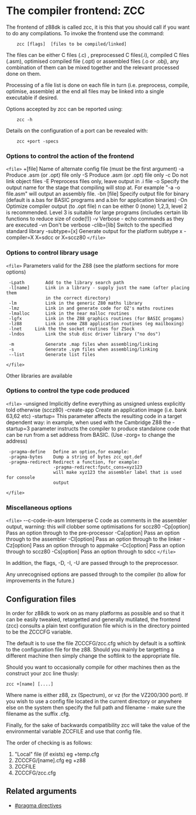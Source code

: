 # The compiler frontend: ZCC

The frontend of z88dk is called zcc, it is this that you should call if you want to do any compilations. To invoke the frontend use the command:

        zcc [flags]  [files to be compiled/linked]

The files can be either C files (.c) , preprocessed C files(.i), compiled C files (.asm), optimised compiled file (.opt) or assembled files (.o or .obj), any combination of them can be mixed together and the relevant processed done on them.

Processing of a file list is done on each file in turn (i.e. preprocess, compile, optimise, assemble) at the end all files may be linked into a single executable if desired.

Options accepted by zcc can be reported using:

        zcc -h

Details on the configuration of a port can be revealed with:

        zcc +port -specs

### Options to control the action of the frontend

`<file>`
     +[file]       Name of alternate config file 
     		   (must be the first argument)
     -a            Produce .asm (or .opt) file only
     -S            Produce .asm (or .opt) file only
     -c            Do not link object files
     -E            Preprocess files only, leave output in .i file
     -o            Specify the output name for the stage that compiling will stop
                   at. For example "-a -o file.asm" will output an assembly file.
     -bn [file]    Specify output file for binary (default is a.bas for BASIC
                   programs and a.bin for application binaries)
     -On           Optimize compiler output (to .opt file)
                   n can be either 0 (none) 1,2,3, level 2 is recommended.
		   Level 3 is suitable for large programs (includes certain
		   lib functions to reduce size of code(!))
     -v            Verbose - echo commands as they are executed
     -vn           Don't be verbose
     -clib=[lib]   Switch to the specified standard library
     -subtype=[x]  Generate output for the platform subtype x
     -compiler=X   X=sdcc or X=sccz80
`</file>`


### Options to control library usage

`<file>`
     Parameters valid for the Z88 (see the platform sections for more options)

     -Lpath        Add to the library search path
     -l[name]      Link in a library - supply just the name (after placing them
                   in the correct directory)
     -lm           Link in the generic Z80 maths library
     -lmz          Link in and generate code for OZ's maths routines
     -lmalloc      Link in the near malloc routines
     -lgfx         Link in the Z88 graphics routines (for BASIC progams)
     -lz88         Link in some Z88 application routines (eg mailboxing)
     -lnet	   Link the the socket routines for ZSock
     -lndos        Link the stub disc driver library ("no dos")

     -m            Generate .map files when assembling/linking
     -s            Generate .sym files when assembling/linking
     --list        Generate list files
`</file>`

Other libraries are available

### Options to control the type code produced

`<file>`
     -unsigned        Implicitly define everything as unsigned unless explicitly
                      told otherwise (sccz80)
     -create-app      Create an application image (i.e. bank 63,62 etc)
     -startup=        This parameter affects the resulting code in a target
                      dependent way: in example, when used with the Cambridge Z88
                      the -startup=3 parameter instructs the compiler to produce 
                      standalone code that can be run from a set
                      address from BASIC. (Use -zorg= to change the address)

     -pragma-define   Define an option,for example:
     -pragma-bytes    Dump a string of bytes zcc_opt.def
     -pragma-redirect Redirect a function, for example:
                      -pragma-redirect:fputc_cons=xyz123
                      will make xyz123 the assembler label that is used for console 
                      output
`</file>`

### Miscellaneous options

`<file>`
     --c-code-in-asm Intersperse C code as comments in the assembler output, warning:
                     this *will* clobber some optimisations for sccz80
     -Cp[option]   Pass an option through to the pre-processor
     -Ca[option]   Pass an option through to the assembler
     -Cl[option]   Pass an option through to the linker
     -Cz[option]   Pass an option through to appmake
     -Cc[option]   Pass an option through to sccz80
     -Cs[option]   Pass an option through to sdcc
`</file>`


In addition, the flags, -D, -I, -U are passed through to the preprocessor.

Any unrecognised options are passed through to the compiler (to allow for improvements in the future.)




## Configuration files

In order for z88dk to work on as many platforms as possible and so that it can be easily tweaked, retargetted and generally mutilated, the frontend (zcc) consults a plain text configuration file which is in the directory pointed to be the ZCCCFG variable.

The default is to use the file ZCCCFG/zcc.cfg which by default is a softlink to the configuration file for the z88. Should you mainly be targetting a different machine then simply change the softlink to the appropriate file.

Should you want to occasionally compile for other machines then as the construct your zcc line thusly:

    zcc +[name] [....]

Where name is either z88, zx (Spectrum), or vz (for the VZ200/300 port). If you wish to use a config file located in the current directory or anywhere else on the system then specify the full path and filename - make sure the filename as the suffix .cfg.

Finally, for the sake of backwards compatibility zcc will take the value of the environmental variable ZCCFILE and use that config file.

The order of checking is as follows:

 1.  "Local" file (if exists) eg +temp.cfg 
 2.  ZCCCFG/[name].cfg eg +z88 
 3.  ZCCFILE 
 4.  ZCCCFG/zcc.cfg 



## Related arguments


*  [#pragma directives](usage/pragmas)
